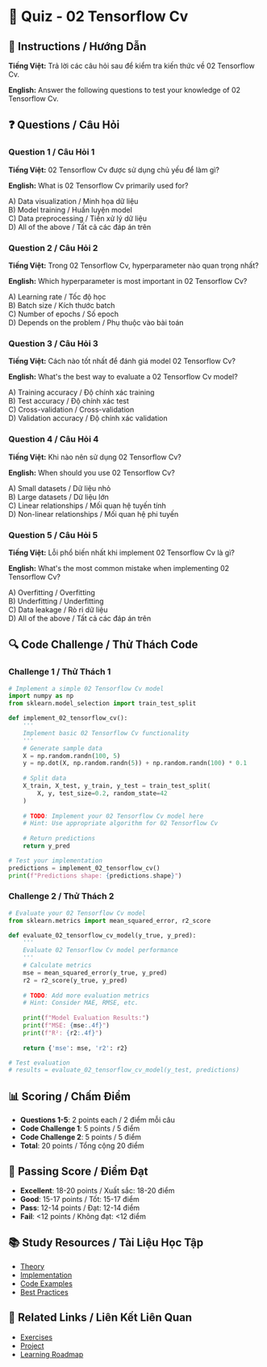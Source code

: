 # 🧠 Quiz - 02 Tensorflow Cv

## 📝 Instructions / Hướng Dẫn

**Tiếng Việt:** Trả lời các câu hỏi sau để kiểm tra kiến thức về 02 Tensorflow Cv.

**English:** Answer the following questions to test your knowledge of 02 Tensorflow Cv.

## ❓ Questions / Câu Hỏi

### Question 1 / Câu Hỏi 1
**Tiếng Việt:** 02 Tensorflow Cv được sử dụng chủ yếu để làm gì?

**English:** What is 02 Tensorflow Cv primarily used for?

A) Data visualization / Minh họa dữ liệu  
B) Model training / Huấn luyện model  
C) Data preprocessing / Tiền xử lý dữ liệu  
D) All of the above / Tất cả các đáp án trên

### Question 2 / Câu Hỏi 2
**Tiếng Việt:** Trong 02 Tensorflow Cv, hyperparameter nào quan trọng nhất?

**English:** Which hyperparameter is most important in 02 Tensorflow Cv?

A) Learning rate / Tốc độ học  
B) Batch size / Kích thước batch  
C) Number of epochs / Số epoch  
D) Depends on the problem / Phụ thuộc vào bài toán

### Question 3 / Câu Hỏi 3
**Tiếng Việt:** Cách nào tốt nhất để đánh giá model 02 Tensorflow Cv?

**English:** What's the best way to evaluate a 02 Tensorflow Cv model?

A) Training accuracy / Độ chính xác training  
B) Test accuracy / Độ chính xác test  
C) Cross-validation / Cross-validation  
D) Validation accuracy / Độ chính xác validation

### Question 4 / Câu Hỏi 4
**Tiếng Việt:** Khi nào nên sử dụng 02 Tensorflow Cv?

**English:** When should you use 02 Tensorflow Cv?

A) Small datasets / Dữ liệu nhỏ  
B) Large datasets / Dữ liệu lớn  
C) Linear relationships / Mối quan hệ tuyến tính  
D) Non-linear relationships / Mối quan hệ phi tuyến

### Question 5 / Câu Hỏi 5
**Tiếng Việt:** Lỗi phổ biến nhất khi implement 02 Tensorflow Cv là gì?

**English:** What's the most common mistake when implementing 02 Tensorflow Cv?

A) Overfitting / Overfitting  
B) Underfitting / Underfitting  
C) Data leakage / Rò rỉ dữ liệu  
D) All of the above / Tất cả các đáp án trên

## 🔍 Code Challenge / Thử Thách Code

### Challenge 1 / Thử Thách 1
```python
# Implement a simple 02 Tensorflow Cv model
import numpy as np
from sklearn.model_selection import train_test_split

def implement_02_tensorflow_cv():
    '''
    Implement basic 02 Tensorflow Cv functionality
    '''
    # Generate sample data
    X = np.random.randn(100, 5)
    y = np.dot(X, np.random.randn(5)) + np.random.randn(100) * 0.1
    
    # Split data
    X_train, X_test, y_train, y_test = train_test_split(
        X, y, test_size=0.2, random_state=42
    )
    
    # TODO: Implement your 02 Tensorflow Cv model here
    # Hint: Use appropriate algorithm for 02 Tensorflow Cv
    
    # Return predictions
    return y_pred

# Test your implementation
predictions = implement_02_tensorflow_cv()
print(f"Predictions shape: {predictions.shape}")
```

### Challenge 2 / Thử Thách 2
```python
# Evaluate your 02 Tensorflow Cv model
from sklearn.metrics import mean_squared_error, r2_score

def evaluate_02_tensorflow_cv_model(y_true, y_pred):
    '''
    Evaluate 02 Tensorflow Cv model performance
    '''
    # Calculate metrics
    mse = mean_squared_error(y_true, y_pred)
    r2 = r2_score(y_true, y_pred)
    
    # TODO: Add more evaluation metrics
    # Hint: Consider MAE, RMSE, etc.
    
    print(f"Model Evaluation Results:")
    print(f"MSE: {mse:.4f}")
    print(f"R²: {r2:.4f}")
    
    return {'mse': mse, 'r2': r2}

# Test evaluation
# results = evaluate_02_tensorflow_cv_model(y_test, predictions)
```

## 📊 Scoring / Chấm Điểm

- **Questions 1-5**: 2 points each / 2 điểm mỗi câu
- **Code Challenge 1**: 5 points / 5 điểm
- **Code Challenge 2**: 5 points / 5 điểm
- **Total**: 20 points / Tổng cộng 20 điểm

## 🎯 Passing Score / Điểm Đạt

- **Excellent**: 18-20 points / Xuất sắc: 18-20 điểm
- **Good**: 15-17 points / Tốt: 15-17 điểm  
- **Pass**: 12-14 points / Đạt: 12-14 điểm
- **Fail**: <12 points / Không đạt: <12 điểm

## 📚 Study Resources / Tài Liệu Học Tập

- [Theory](./THEORY_02_tensorflow_cv.md)
- [Implementation](./IMPLEMENTATION_02_tensorflow_cv.md)
- [Code Examples](./CODE_EXAMPLES_02_tensorflow_cv.md)
- [Best Practices](./BEST_PRACTICES_02_tensorflow_cv.md)

## 🔗 Related Links / Liên Kết Liên Quan

- [Exercises](./EXERCISES_02_tensorflow_cv.md)
- [Project](./PROJECT_02_tensorflow_cv.md)
- [Learning Roadmap](./LEARNING_ROADMAP_02_tensorflow_cv.md)
